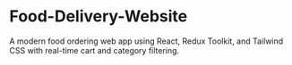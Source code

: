 # Food-Delivery-Website
A modern food ordering web app using React, Redux Toolkit, and Tailwind CSS with real-time cart and category filtering.
